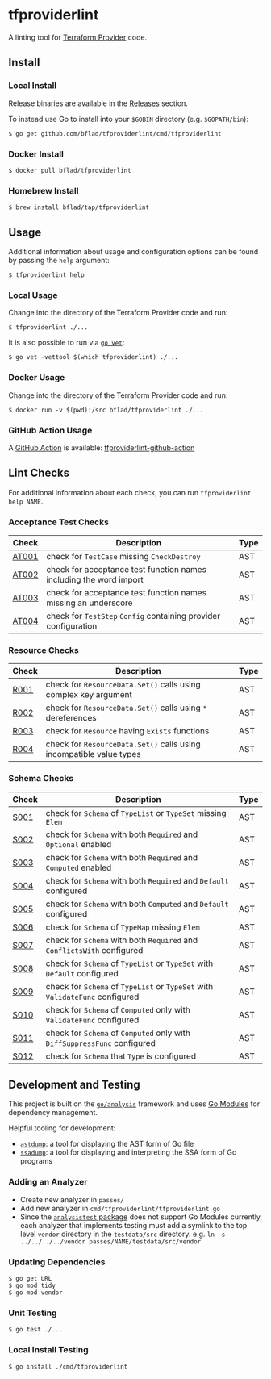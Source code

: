 # tfproviderlint

A linting tool for [Terraform Provider](https://www.terraform.io/docs/providers/index.html) code.

## Install

### Local Install

Release binaries are available in the [Releases](https://github.com/bflad/tfproviderlint/releases) section.

To instead use Go to install into your `$GOBIN` directory (e.g. `$GOPATH/bin`):

```console
$ go get github.com/bflad/tfproviderlint/cmd/tfproviderlint
```

### Docker Install

```console
$ docker pull bflad/tfproviderlint
```

### Homebrew Install

```console
$ brew install bflad/tap/tfproviderlint
```

## Usage

Additional information about usage and configuration options can be found by passing the `help` argument:

```console
$ tfproviderlint help
```

### Local Usage

Change into the directory of the Terraform Provider code and run:

```console
$ tfproviderlint ./...
```

It is also possible to run via [`go vet`](https://golang.org/cmd/vet/):

```console
$ go vet -vettool $(which tfproviderlint) ./...
```

### Docker Usage

Change into the directory of the Terraform Provider code and run:

```console
$ docker run -v $(pwd):/src bflad/tfproviderlint ./...
```

### GitHub Action Usage

A [GitHub Action](https://github.com/features/actions) is available: [tfproviderlint-github-action](https://github.com/bflad/tfproviderlint-github-action)

## Lint Checks

For additional information about each check, you can run `tfproviderlint help NAME`.

### Acceptance Test Checks

| Check | Description | Type |
|---|---|---|
| [AT001](passes/AT001/README.md) | check for `TestCase` missing `CheckDestroy` | AST |
| [AT002](passes/AT002/README.md) | check for acceptance test function names including the word import | AST |
| [AT003](passes/AT003/README.md) | check for acceptance test function names missing an underscore | AST |
| [AT004](passes/AT004/README.md) | check for `TestStep` `Config` containing provider configuration | AST |

### Resource Checks

| Check | Description | Type |
|---|---|---|
| [R001](passes/R001/README.md) | check for `ResourceData.Set()` calls using complex key argument | AST |
| [R002](passes/R002/README.md) | check for `ResourceData.Set()` calls using `*` dereferences | AST |
| [R003](passes/R003/README.md) | check for `Resource` having `Exists` functions | AST |
| [R004](passes/R004/README.md) | check for `ResourceData.Set()` calls using incompatible value types | AST |

### Schema Checks

| Check | Description | Type |
|---|---|---|
| [S001](passes/S001/README.md) | check for `Schema` of `TypeList` or `TypeSet` missing `Elem` | AST |
| [S002](passes/S002/README.md) | check for `Schema` with both `Required` and `Optional` enabled | AST |
| [S003](passes/S003/README.md) | check for `Schema` with both `Required` and `Computed` enabled | AST |
| [S004](passes/S004/README.md) | check for `Schema` with both `Required` and `Default` configured | AST |
| [S005](passes/S005/README.md) | check for `Schema` with both `Computed` and `Default` configured | AST |
| [S006](passes/S006/README.md) | check for `Schema` of `TypeMap` missing `Elem` | AST |
| [S007](passes/S007/README.md) | check for `Schema` with both `Required` and `ConflictsWith` configured | AST |
| [S008](passes/S008/README.md) | check for `Schema` of `TypeList` or `TypeSet` with `Default` configured | AST |
| [S009](passes/S009/README.md) | check for `Schema` of `TypeList` or `TypeSet` with `ValidateFunc` configured | AST |
| [S010](passes/S010/README.md) | check for `Schema` of `Computed` only with `ValidateFunc` configured | AST |
| [S011](passes/S011/README.md) | check for `Schema` of `Computed` only with `DiffSuppressFunc` configured | AST |
| [S012](passes/S012/README.md) | check for `Schema` that `Type` is configured | AST |

## Development and Testing

This project is built on the [`go/analysis`](https://godoc.org/golang.org/x/tools/go/analysis) framework and uses [Go Modules](https://github.com/golang/go/wiki/Modules) for dependency management.

Helpful tooling for development:

* [`astdump`](https://github.com/wingyplus/astdump): a tool for displaying the AST form of Go file
* [`ssadump`](https://godoc.org/golang.org/x/tools/cmd/ssadump): a tool for displaying and interpreting the SSA form of Go programs

### Adding an Analyzer

* Create new analyzer in `passes/`
* Add new analyzer in `cmd/tfproviderlint/tfproviderlint.go`
* Since the [`analysistest` package](https://godoc.org/golang.org/x/tools/go/analysis/analysistest) does not support Go Modules currently, each analyzer that implements testing must add a symlink to the top level `vendor` directory in the `testdata/src` directory. e.g. `ln -s ../../../../vendor passes/NAME/testdata/src/vendor`

### Updating Dependencies

```console
$ go get URL
$ go mod tidy
$ go mod vendor
```

### Unit Testing

```console
$ go test ./...
```

### Local Install Testing

```console
$ go install ./cmd/tfproviderlint
```
